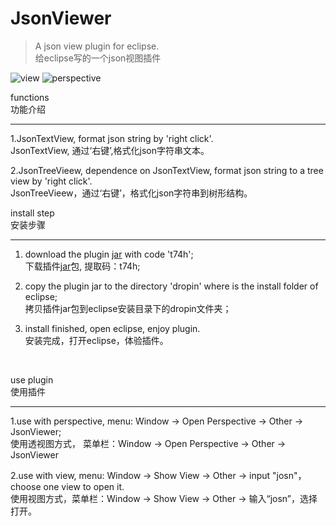 # JsonViewer
> A json view plugin for eclipse.<br/>
给eclipse写的一个json视图插件


![view](./images/view.jsp)
![perspective](./images/perspective.jsp)

functions<br/>
功能介绍
***
1.JsonTextView, format json string by 'right click'.<br/> 
JsonTextView, 通过‘右键’,格式化json字符串文本。

2.JsonTreeVieew, dependence on JsonTextView, format json string to a tree view by 'right click'.<br/>
JsonTreeVieew，通过‘右键’，格式化json字符串到树形结构。
<br/>

install step<br/>
安装步骤
***
1. [jar]:https://pan.baidu.com/s/1p-zuDNDh5y7zaFe5hbB5nw
download the plugin [jar] with code 't74h';<br/>
下载插件[jar]包,  提取码：t74h;

2. copy the plugin jar to the directory 'dropin' where is the install folder of eclipse;<br/> 
拷贝插件jar包到eclipse安装目录下的dropin文件夹；  

3. install finished, open eclipse, enjoy plugin.<br/>
安装完成，打开eclipse，体验插件。
<br/>

use plugin<br/>
使用插件
***
1.use with perspective, menu: Window -> Open Perspective -> Other -> JsonViewer;<br>
使用透视图方式， 菜单栏：Window -> Open Perspective -> Other -> JsonViewer

2.use with view, menu: Window -> Show View -> Other -> input "josn"，choose one view to open it.<br>
使用视图方式，菜单栏：Window -> Show View -> Other -> 输入“josn”，选择打开。
<br/>





